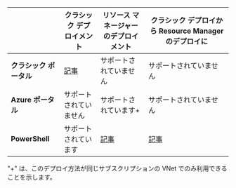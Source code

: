 | | **クラシック デプロイメント** | **リソース マネージャーのデプロイメント** | **クラシック デプロイから Resource Manager のデプロイに** |
|----------------------------------------|-------------|----------------------|---------------------------------|
| **クラシック ポータル** | [記事](../articles/vpn-gateway/virtual-networks-configure-vnet-to-vnet-connection.md) | サポートされていません | サポートされていません |
| **Azure ポータル** | サポートされていません | サポートされています+ | サポートされていません |
| **PowerShell** | サポートされています | [記事](../articles/vpn-gateway/vpn-gateway-vnet-vnet-rm-ps.md) | [記事](../articles/virtual-network/virtual-networks-arm-asm-s2s.md)

"+" は、このデプロイ方法が同じサブスクリプションの VNet でのみ利用できることを示します。

<!---HONumber=AcomDC_0323_2016-->
